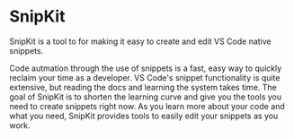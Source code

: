 # SnipKit #

SnipKit is a tool to for making it easy to create and edit VS Code native snippets.

Code autmation through the use of snippets is a fast, easy way to quickly reclaim your time as a developer. VS Code's snippet functionality is quite extensive, but reading the docs and learning the system takes time. The goal of SnipKit is to shorten the learning curve and give you the tools you need to create snippets right now. As you learn more about your code and what you need, SnipKit provides tools to easily edit your snippets as you work.
